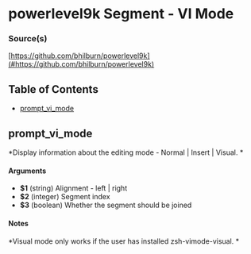 # powerlevel9k Segment - VI Mode


### Source(s)

[https://github.com/bhilburn/powerlevel9k](#https://github.com/bhilburn/powerlevel9k)


## Table of Contents

- [prompt_vi_mode](#prompt_vi_mode)

## prompt_vi_mode
*Display information about the editing mode - Normal | Insert | Visual. *

#### Arguments

- **$1** (string) Alignment - left | right
- **$2** (integer) Segment index
- **$3** (boolean) Whether the segment should be joined


#### Notes

*Visual mode only works if the user has installed zsh-vimode-visual. *

